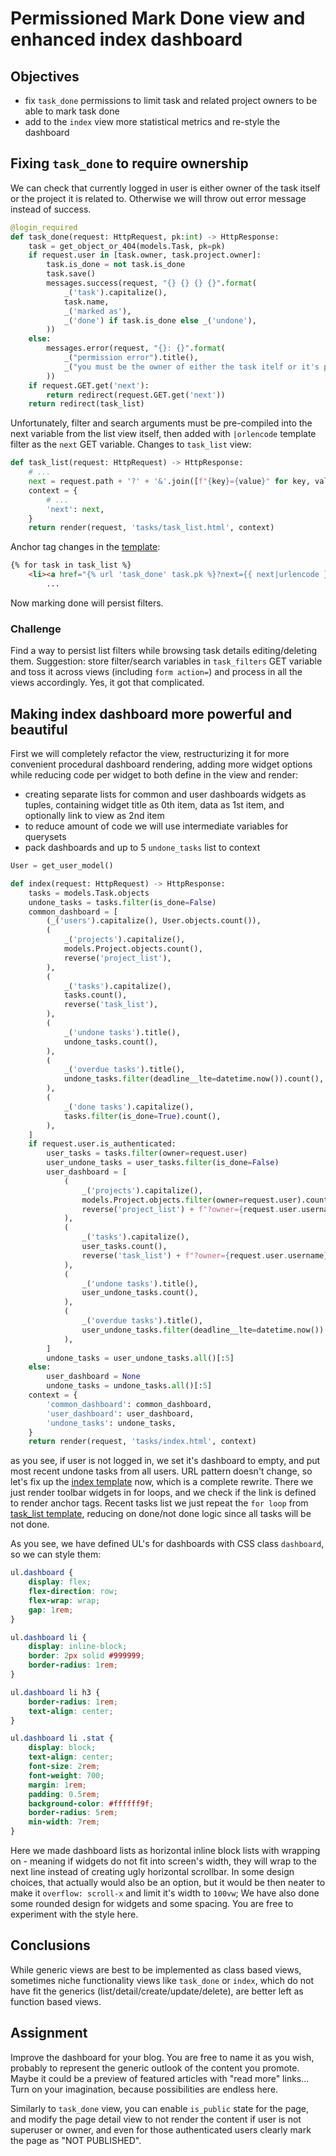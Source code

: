 # Permissioned Mark Done view and enhanced index dashboard

## Objectives

* fix `task_done` permissions to limit task and related project owners to be able to mark task done
* add to the `index` view more statistical metrics and re-style the dashboard

## Fixing `task_done` to require ownership

We can check that currently logged in user is either owner of the task itself or the project it is related to. Otherwise we will throw out error message instead of success.

```Python
@login_required
def task_done(request: HttpRequest, pk:int) -> HttpResponse:
    task = get_object_or_404(models.Task, pk=pk)
    if request.user in [task.owner, task.project.owner]:
        task.is_done = not task.is_done
        task.save()
        messages.success(request, "{} {} {} {}".format(
            _('task').capitalize(),
            task.name,
            _('marked as'),
            _('done') if task.is_done else _('undone'),
        ))
    else:
        messages.error(request, "{}: {}".format(
            _("permission error").title(),
            _("you must be the owner of either the task itelf or it's project"),
        ))
    if request.GET.get('next'):
        return redirect(request.GET.get('next'))
    return redirect(task_list)
```

Unfortunately, filter and search arguments must be pre-compiled into the next variable from the list view itself, then added with `|orlencode` template filter as the `next` GET variable. Changes to `task_list` view:

```Python
def task_list(request: HttpRequest) -> HttpResponse:
    # ...
    next = request.path + '?' + '&'.join([f"{key}={value}" for key, value in request.GET.items()])
    context = {
        # ...
        'next': next,
    }
    return render(request, 'tasks/task_list.html', context)
```

Anchor tag changes in the [template](../tasker_04/tasks/templates/tasks/task_list.html):

```HTML
{% for task in task_list %}
    <li><a href="{% url 'task_done' task.pk %}?next={{ next|urlencode }}">
        ...
```

Now marking done will persist filters.

### Challenge

Find a way to persist list filters while browsing task details editing/deleting them. Suggestion: store filter/search variables in `task_filters` GET variable and toss it across views (including `form action=`) and process in all the views accordingly. Yes, it got that complicated.

## Making index dashboard more powerful and beautiful

First we will completely refactor the view, restructurizing it for more convenient procedural dashboard rendering, adding more widget options while reducing code per widget to both define in the view and render:

* creating separate lists for common and user dashboards widgets as tuples, containing widget title as 0th item, data as 1st item, and optionally link to view as 2nd item
* to reduce amount of code we will use intermediate variables for querysets
* pack dashboards and up to 5 `undone_tasks` list to context

```Python
User = get_user_model()

def index(request: HttpRequest) -> HttpResponse:
    tasks = models.Task.objects
    undone_tasks = tasks.filter(is_done=False)
    common_dashboard = [
        (_('users').capitalize(), User.objects.count()),
        (
            _('projects').capitalize(), 
            models.Project.objects.count(), 
            reverse('project_list'),
        ),
        (
            _('tasks').capitalize(), 
            tasks.count(), 
            reverse('task_list'),
        ),
        (
            _('undone tasks').title(), 
            undone_tasks.count(),
        ),
        (
            _('overdue tasks').title(), 
            undone_tasks.filter(deadline__lte=datetime.now()).count(),
        ),
        (
            _('done tasks').capitalize(), 
            tasks.filter(is_done=True).count(),
        ),
    ]
    if request.user.is_authenticated:
        user_tasks = tasks.filter(owner=request.user)
        user_undone_tasks = user_tasks.filter(is_done=False)
        user_dashboard = [
            (
                _('projects').capitalize(), 
                models.Project.objects.filter(owner=request.user).count(), 
                reverse('project_list') + f"?owner={request.user.username}",
            ),
            (
                _('tasks').capitalize(), 
                user_tasks.count(),
                reverse('task_list') + f"?owner={request.user.username}",
            ),
            (
                _('undone tasks').title(), 
                user_undone_tasks.count(),
            ),
            (
                _('overdue tasks').title(), 
                user_undone_tasks.filter(deadline__lte=datetime.now()).count(),
            ),
        ]
        undone_tasks = user_undone_tasks.all()[:5]
    else:
        user_dashboard = None
        undone_tasks = undone_tasks.all()[:5]
    context = {
        'common_dashboard': common_dashboard,
        'user_dashboard': user_dashboard,
        'undone_tasks': undone_tasks,
    }
    return render(request, 'tasks/index.html', context)
```

as you see, if user is not logged in, we set it's dashboard to empty, and put most recent undone tasks from all users. URL pattern doesn't change, so let's fix up the [index template](../tasker_04/tasks/templates/tasks/index.html) now, which is a complete rewrite. There we just render toolbar widgets in for loops, and we check if the link is defined to render anchor tags. Recent tasks list we just repeat the `for loop` from [task_list template](../tasker_04/tasks/templates/tasks/task_list.html), reducing on done/not done logic since all tasks will be not done.

As you see, we have defined UL's for dashboards with CSS class `dashboard`, so we can style them:

```CSS
ul.dashboard {
    display: flex;
    flex-direction: row;
    flex-wrap: wrap;
    gap: 1rem;
}

ul.dashboard li {
    display: inline-block;
    border: 2px solid #999999;
    border-radius: 1rem;
}

ul.dashboard li h3 {
    border-radius: 1rem;
    text-align: center;
}

ul.dashboard li .stat {
    display: block;
    text-align: center;
    font-size: 2rem;
    font-weight: 700;
    margin: 1rem;
    padding: 0.5rem;
    background-color: #ffffff9f;
    border-radius: 5rem;
    min-width: 7rem;
}
```

Here we made dashboard lists as horizontal inline block lists with wrapping on - meaning if widgets do not fit into screen's width, they will wrap to the next line instead of creating ugly horizontal scrollbar. In some design choices, that actually would also be an option, but it would be then neater to make it `overflow: scroll-x` and limit it's width to `100vw`; We have also done some rounded design for widgets and some spacing. You are free to experiment with the style here.

## Conclusions

While generic views are best to be implemented as class based views, sometimes niche functionality views like `task_done` or `index`, which do not have fit the generics (list/detail/create/update/delete), are better left as function based views.

## Assignment

Improve the dashboard for your blog. You are free to name it as you wish, probably to represent the generic outlook of the content you promote. Maybe it could be a preview of featured articles with "read more" links... Turn on your imagination, because possibilities are endless here.

Similarly to `task_done` view, you can enable `is_public` state for the page, and modify the page detail view to not render the content if user is not superuser or owner, and even for those authenticated users clearly mark the page as "NOT PUBLISHED".

